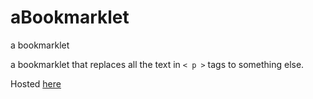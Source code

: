 # aBookmarklet
a bookmarklet

a bookmarklet that replaces all the text in `< p >` tags to something else.

Hosted [here](https://ajbajb.github.io/aBookmarklet/)
